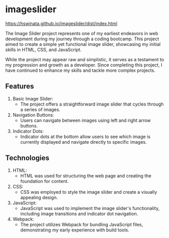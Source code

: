# imageslider

https://hswinata.github.io/imageslider/dist/index.html

The Image Slider project represents one of my earliest endeavors in web development during my journey through a coding bootcamp. This project aimed to create a simple yet functional image slider, showcasing my initial skills in HTML, CSS, and JavaScript.

While the project may appear raw and simplistic, it serves as a testament to my progression and growth as a developer. Since completing this project, I have continued to enhance my skills and tackle more complex projects.

## Features
1. Basic Image Slider:
   - The project offers a straightforward image slider that cycles through a series of images.
2. Navigation Buttons:
   - Users can navigate between images using left and right arrow buttons.
3. Indicator Dots:
   - Indicator dots at the bottom allow users to see which image is currently displayed and navigate directly to specific images.

## Technologies
1. HTML:
   - HTML was used for structuring the web page and creating the foundation for content.
2. CSS:
   - CSS was employed to style the image slider and create a visually appealing design.
3. JavaScript:
   - JavaScript was used to implement the image slider's functionality, including image transitions and indicator dot navigation.
4. Webpack:
   - The project utilizes Webpack for bundling JavaScript files, demonstrating my early experience with build tools.
